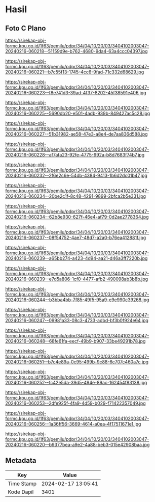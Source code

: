 # Hasil

## Foto C Plano

https://sirekap-obj-formc.kpu.go.id/1f63/pemilu/pdpr/34/04/10/20/03/3404102003047-20240216-060218--51159d9e-b762-4680-9da4-63a4ccc04397.jpg

https://sirekap-obj-formc.kpu.go.id/1f63/pemilu/pdpr/34/04/10/20/03/3404102003047-20240216-060221--b7c55f13-1745-4cc6-9fad-71c332d68629.jpg

https://sirekap-obj-formc.kpu.go.id/1f63/pemilu/pdpr/34/04/10/20/03/3404102003047-20240216-060223--f8e741d3-39ad-4f37-8202-45f38591e406.jpg

https://sirekap-obj-formc.kpu.go.id/1f63/pemilu/pdpr/34/04/10/20/03/3404102003047-20240216-060225--5690db20-e501-4adb-939b-849427ac5c28.jpg

https://sirekap-obj-formc.kpu.go.id/1f63/pemilu/pdpr/34/04/10/20/03/3404102003047-20240216-060227--51b31982-ae58-47e3-a8e4-de7aa836d588.jpg

https://sirekap-obj-formc.kpu.go.id/1f63/pemilu/pdpr/34/04/10/20/03/3404102003047-20240216-060228--af7afa23-92fe-4775-992a-b8d7683f74b7.jpg

https://sirekap-obj-formc.kpu.go.id/1f63/pemilu/pdpr/34/04/10/20/03/3404102003047-20240216-060232--2f6e2c6e-54db-4384-9413-1b6d2dc01b47.jpg

https://sirekap-obj-formc.kpu.go.id/1f63/pemilu/pdpr/34/04/10/20/03/3404102003047-20240216-060234--20be2c1f-8c48-4291-9899-2bfca2b5e331.jpg

https://sirekap-obj-formc.kpu.go.id/1f63/pemilu/pdpr/34/04/10/20/03/3404102003047-20240216-060234--62b8e930-627f-46e4-af79-0d2ae2778364.jpg

https://sirekap-obj-formc.kpu.go.id/1f63/pemilu/pdpr/34/04/10/20/03/3404102003047-20240216-060237--08f54752-4ae7-48d7-a2a0-b76ea412881f.jpg

https://sirekap-obj-formc.kpu.go.id/1f63/pemilu/pdpr/34/04/10/20/03/3404102003047-20240216-060239--a65bb274-a423-4d94-aa21-d46a3ff7220b.jpg

https://sirekap-obj-formc.kpu.go.id/1f63/pemilu/pdpr/34/04/10/20/03/3404102003047-20240216-060239--e7d5a806-1cf0-4477-afb2-490098ab3b8b.jpg

https://sirekap-obj-formc.kpu.go.id/1f63/pemilu/pdpr/34/04/10/20/03/3404102003047-20240216-060244--b3bba4bb-7f85-49f5-95a9-e9e990c39268.jpg

https://sirekap-obj-formc.kpu.go.id/1f63/pemilu/pdpr/34/04/10/20/03/3404102003047-20240216-060247--09981a33-08c3-4733-adbd-bf3b0f924e64.jpg

https://sirekap-obj-formc.kpu.go.id/1f63/pemilu/pdpr/34/04/10/20/03/3404102003047-20240216-060248--68fe61fa-eecf-49b9-b907-33be49291b78.jpg

https://sirekap-obj-formc.kpu.go.id/1f63/pemilu/pdpr/34/04/10/20/03/3404102003047-20240216-060251--b7c4e89a-0c95-499b-9c88-6c707c460a7c.jpg

https://sirekap-obj-formc.kpu.go.id/1f63/pemilu/pdpr/34/04/10/20/03/3404102003047-20240216-060252--fc42e5da-39d5-494e-89ac-162454f83138.jpg

https://sirekap-obj-formc.kpu.go.id/1f63/pemilu/pdpr/34/04/10/20/03/3404102003047-20240216-060253--2dfe925f-4fa9-4d59-b029-f71422357049.jpg

https://sirekap-obj-formc.kpu.go.id/1f63/pemilu/pdpr/34/04/10/20/03/3404102003047-20240216-060256--1a36ff56-3669-4614-a0ea-4f17511671e1.jpg

https://sirekap-obj-formc.kpu.go.id/1f63/pemilu/pdpr/34/04/10/20/03/3404102003047-20240216-060220--b9377bea-a9e2-4a88-beb3-015e42908baa.jpg


## Metadata

| Key        | Value               |
| ---------- | ------------------- |
| Time Stamp | 2024-02-17 13:05:41 |
| Kode Dapil | 3401                |



